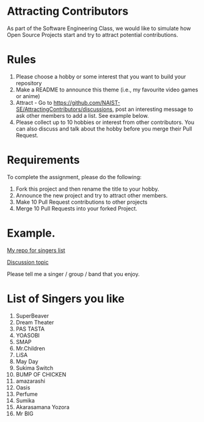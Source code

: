 # Attracting Contributors
As part of the Software Engineering Class, we would like to simulate how Open Source Projects start and try to attract potential contributions.

# Rules

1. Please choose a hobby or some interest that you want to build your repository
2. Make a README to announce this theme (i.e., my favourite video games or anime)
3. Attract - Go to https://github.com/NAIST-SE/AttractingContributors/discussions, post an interesting message to ask other members to add a list. See example below.
4. Please collect up to 10 hobbies or interest from other contributors. You can also discuss and talk about the hobby before you merge their Pull Request.

# Requirements
To complete the assignment, please do the following:
1. Fork this project and then rename the title to your hobby. 
2. Announce the new project and try to attract other members.
3. Make 10 Pull Request contributions to other projects
4. Merge 10 Pull Requests into your forked Project.

# Example. 
[My repo for singers list](https://github.com/ferris-lucas/AttractingContributors-Bands)

[Discussion topic](https://github.com/NAIST-SE/AttractingContributors/discussions/808)

Please tell me a singer / group / band that you enjoy.

# List of Singers you like
1. SuperBeaver
2. Dream Theater
3. PAS TASTA
4. YOASOBI
5. SMAP
6. Mr.Children
7. LiSA
8. May Day
9. Sukima Switch
10. BUMP OF CHICKEN
11. amazarashi
12. Oasis
13. Perfume
14. Sumika
15. Akarasamana Yozora
16. Mr BIG
